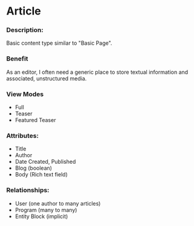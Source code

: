 # Article

### Description:
Basic content type similar to "Basic Page".

### Benefit
As an editor, I often need a generic place to store textual information and
associated, unstructured media.

### View Modes

* Full
* Teaser
* Featured Teaser

### Attributes:

* Title
* Author
* Date Created, Published
* Blog (boolean)
* Body (Rich text field)

### Relationships:

* User (one author to many articles)
* Program (many to many)
* Entity Block (implicit)

